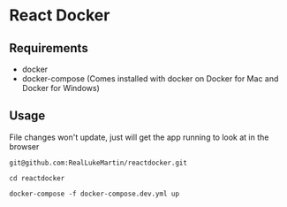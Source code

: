 # React Docker

## Requirements
- docker
- docker-compose (Comes installed with docker on Docker for Mac and Docker for Windows)

## Usage

File changes won't update, just will get the app running to look at in the browser

`git@github.com:RealLukeMartin/reactdocker.git`

`cd reactdocker`

`docker-compose -f docker-compose.dev.yml up`
